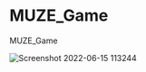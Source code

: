 # MUZE_Game
MUZE_Game

![Screenshot 2022-06-15 113244](https://user-images.githubusercontent.com/102236043/177549829-6513a852-d48b-4bc1-b345-2bc18d482c45.jpg)
